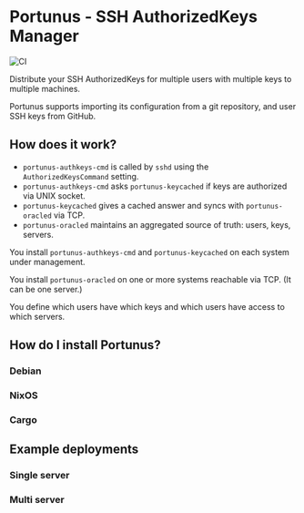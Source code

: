 # Portunus - SSH AuthorizedKeys Manager

![CI](https://github.com/sshine/portunus/actions/workflows/main.yml/badge.svg)

Distribute your SSH AuthorizedKeys for multiple users with multiple keys to multiple machines.

Portunus supports importing its configuration from a git repository, and user SSH keys from GitHub.

## How does it work?

- `portunus-authkeys-cmd` is called by `sshd` using the `AuthorizedKeysCommand` setting.
- `portunus-authkeys-cmd` asks `portunus-keycached` if keys are authorized via UNIX socket.
- `portunus-keycached` gives a cached answer and syncs with `portunus-oracled` via TCP.
- `portunus-oracled` maintains an aggregated source of truth: users, keys, servers.

You install `portunus-authkeys-cmd` and `portunus-keycached` on each system under management.

You install `portunus-oracled` on one or more systems reachable via TCP. (It can be one server.)

You define which users have which keys and which users have access to which servers.

## How do I install Portunus?

### Debian

### NixOS

### Cargo

## Example deployments

### Single server

### Multi server
